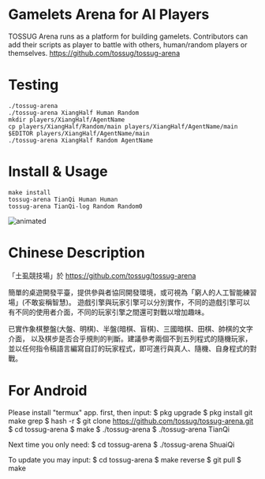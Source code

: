 Gamelets Arena for AI Players
=============================
TOSSUG Arena runs as a platform for building gamelets.
Contributors can add their scripts as player to battle with others,
human/random players or themselves. <https://github.com/tossug/tossug-arena>

Testing
=======
	./tossug-arena
	./tossug-arena XiangHalf Human Random
	mkdir players/XiangHalf/AgentName
	cp players/XiangHalf/Random/main players/XiangHalf/AgentName/main
	$EDITOR players/XiangHalf/AgentName/main
	./tossug-arena XiangHalf Random AgentName

Install & Usage
===============
	make install
	tossug-arena TianQi Human Human
	tossug-arena TianQi-log Random Random0
![animated](https://user-images.githubusercontent.com/6536345/35132167-d0d8b240-fd04-11e7-8eff-d83152d9a3d3.gif)

Chinese Description
===================
「土虱競技場」於 https://github.com/tossug/tossug-arena

簡單的桌遊開發平臺，提供參與者協同開發環境，或可視為「窮人的人工智能練習場」(不敢妄稱智慧)。
遊戲引擎與玩家引擎可以分別實作，不同的遊戲引擎可以有不同的使用者介面，不同的玩家引擎之間還可對戰以增加趣味。

已實作象棋整盤(大盤、明棋)、半盤(暗棋、盲棋)、三國暗棋、田棋、帥棋的文字介面，
以及棋步是否合乎規則的判斷。建議參考兩個不到五列程式的隨機玩家，
並以任何指令稿語言編寫自訂的玩家程式，即可進行與真人、隨機、自身程式的對戰。

For Android
===========
Please install "termux" app. first, then input:
	$ pkg upgrade
	$ pkg install git make grep
	$ hash -r
	$ git clone https://github.com/tossug/tossug-arena.git
	$ cd tossug-arena
	$ make
	$ ./tossug-arena
	$ ./tossug-arena TianQi

Next time you only need:
	$ cd tossug-arena
	$ ./tossug-arena ShuaiQi

To update you may input:
	$ cd tossug-arena
	$ make reverse
	$ git pull
	$ make
